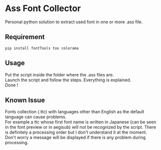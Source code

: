 # Ass Font Collector

Personal python solution to extract used font in one or more .ass file.

## Requirement 
```
pip install fontTools tox colorama
```

## Usage

Put the script inside the folder where the .ass files are.<br>
Launch the script and follow the steps. Everything is explained.<br>
Done !

<!-- ### Recommended -->
<!-- Put the script in the path to use it anywhere -->

## Known Issue
Fonts collection (.ttc) with languages other than English as the default language can cause problems. <br>
For example a ttc whose first font name is written in Japanese (can be seen in the font preview or in aegisub) will not be recognized by the script. 
There is definitely a processing order but I don't understand it at the moment. <br>
Don't worry a message will be displayed if there is any problem during processing.
